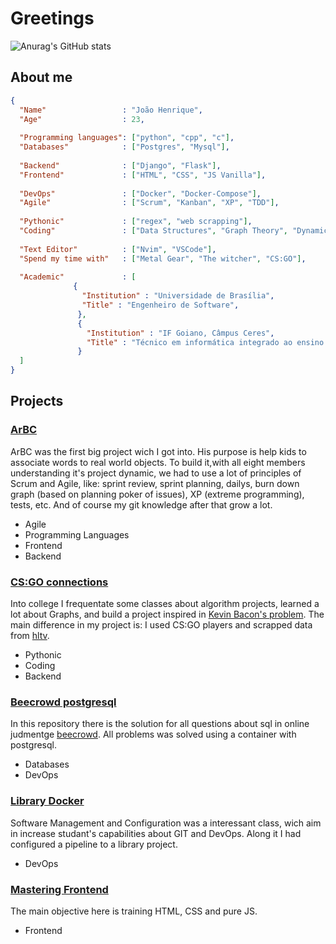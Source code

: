 # Greetings

![Anurag's GitHub stats](https://github-readme-stats.vercel.app/api?username=JoaoHenrique12&show_icons=true&theme=tokyonight)

## About me

```json
{
  "Name"                 : "João Henrique",
  "Age"                  : 23,
  
  "Programming languages": ["python", "cpp", "c"],
  "Databases"            : ["Postgres", "Mysql"],
  
  "Backend"              : ["Django", "Flask"],
  "Frontend"             : ["HTML", "CSS", "JS Vanilla"],
  
  "DevOps"               : ["Docker", "Docker-Compose"],
  "Agile"                : ["Scrum", "Kanban", "XP", "TDD"],
  
  "Pythonic"             : ["regex", "web scrapping"],
  "Coding"               : ["Data Structures", "Graph Theory", "Dynamic Programming", "Design Patterns"],
  
  "Text Editor"          : ["Nvim", "VSCode"],
  "Spend my time with"   : ["Metal Gear", "The witcher", "CS:GO"],
  
  "Academic"             : [
              {
                "Institution" : "Universidade de Brasília",
                "Title" : "Engenheiro de Software",
               },
               {
                 "Institution" : "IF Goiano, Câmpus Ceres",
                 "Title" : "Técnico em informática integrado ao ensino médio"
               }
  ]
}

```

## Projects

### [ArBC](https://github.com/fga-eps-mds/2019.2-ArBC)

ArBC was the first big project wich I got into. His purpose is help kids to associate words to real world objects.
To build it,with all eight members understanding it's project dynamic, we had to use a lot of principles of Scrum
and Agile, like: sprint review, sprint planning, dailys, burn down graph (based on planning poker of issues),
XP (extreme programming), tests, etc. And of course my git knowledge after that grow a lot.

- Agile
- Programming Languages
- Frontend
- Backend

### [CS:GO connections](https://github.com/projeto-de-algoritmos/Grafos1_csgo_connections)

Into college I frequentate some classes about algorithm projects, learned a lot about Graphs,
and build a project inspired in [Kevin Bacon's problem](https://en.wikipedia.org/wiki/Six_Degrees_of_Kevin_Bacon).
The main difference in my project is: I used CS:GO players and scrapped data from [hltv](https://www.hltv.org/).

- Pythonic
- Coding
- Backend

### [Beecrowd postgresql](https://github.com/JoaoHenrique12/beecrowd_postgresql)

In this repository there is the solution for all questions about sql in online judmentge 
[beecrowd](https://www.beecrowd.com.br/judge/pt/problems/index/9). All problems was solved
using a container with postgresql.

- Databases
- DevOps

### [Library Docker](https://github.com/JoaoHenrique12/library_docker)

Software Management and Configuration was a interessant class, wich aim in increase studant's capabilities
about GIT and DevOps. Along it I had configured a pipeline to a library project. 

- DevOps
### [Mastering Frontend](https://github.com/JoaoHenrique12/mastering_frontend)

The main objective here is training HTML, CSS and pure JS.

- Frontend

